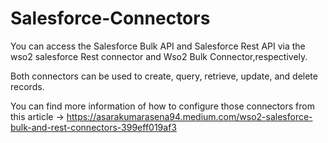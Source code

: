 # Salesforce-Connectors

You can access the Salesforce Bulk API and Salesforce Rest API via the wso2 salesforce Rest connector and Wso2 Bulk Connector,respectively.


Both connectors can be used to create, query, retrieve, update, and delete records. 

You can find more information of how to configure those connectors from this article -> https://asarakumarasena94.medium.com/wso2-salesforce-bulk-and-rest-connectors-399eff019af3
